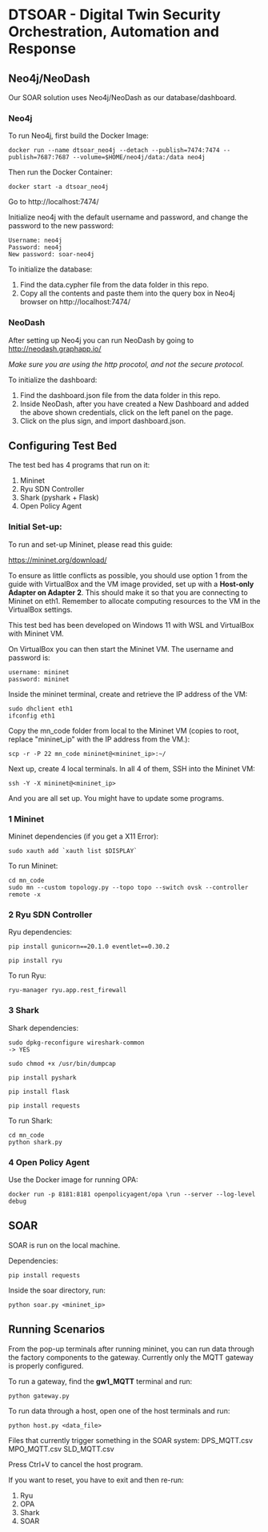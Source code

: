 # DTSOAR - Digital Twin Security Orchestration, Automation and Response

## Neo4j/NeoDash

Our SOAR solution uses Neo4j/NeoDash as our database/dashboard.

### Neo4j

To run Neo4j, first build the Docker Image:

```
docker run --name dtsoar_neo4j --detach --publish=7474:7474 --publish=7687:7687 --volume=$HOME/neo4j/data:/data neo4j
```

Then run the Docker Container:

```
docker start -a dtsoar_neo4j
```

Go to http://localhost:7474/

Initialize neo4j with the default username and password, and change the password to the new password:

```
Username: neo4j
Password: neo4j
New password: soar-neo4j
```

To initialize the database:

1. Find the data.cypher file from the data folder in this repo.
2. Copy all the contents and paste them into the query box in Neo4j browser on http://localhost:7474/

### NeoDash

After setting up Neo4j you can run NeoDash by going to http://neodash.graphapp.io/

*Make sure you are using the http procotol, and not the secure protocol.*

To initialize the dashboard:

1. Find the dashboard.json file from the data folder in this repo.
2. Inside NeoDash, after you have created a New Dashboard and added the above shown credentials, click on the left panel on the page.
3. Click on the plus sign, and import dashboard.json.



## Configuring Test Bed

The test bed has 4 programs that run on it:

1. Mininet
2. Ryu SDN Controller
3. Shark (pyshark + Flask)
4. Open Policy Agent

### Initial Set-up:

To run and set-up Mininet, please read this guide:

https://mininet.org/download/

To ensure as little conflicts as possible, you should use option 1 from the guide with VirtualBox and the VM image provided, set up with a **Host-only Adapter on Adapter 2**. This should make it so that you are connecting to Mininet on eth1. Remember to allocate computing resources to the VM in the VirtualBox settings.

This test bed has been developed on Windows 11 with WSL and VirtualBox with Mininet VM.

On VirtualBox you can then start the Mininet VM. The username and password is:

```
username: mininet
password: mininet
```

Inside the mininet terminal, create and retrieve the IP address of the VM:

```
sudo dhclient eth1
ifconfig eth1
```

Copy the mn_code folder from local to the Mininet VM (copies to root, replace "mininet_ip" with the IP address from the VM.):

```
scp -r -P 22 mn_code mininet@<mininet_ip>:~/
```

Next up, create 4 local terminals. In all 4 of them, SSH into the Mininet VM:

```
ssh -Y -X mininet@<mininet_ip>
```

And you are all set up. You might have to update some programs.

### 1 Mininet

Mininet dependencies (if you get a X11 Error):

```
sudo xauth add `xauth list $DISPLAY`
```

To run Mininet:

```
cd mn_code
sudo mn --custom topology.py --topo topo --switch ovsk --controller remote -x
```

### 2 Ryu SDN Controller

Ryu dependencies:

```
pip install gunicorn==20.1.0 eventlet==0.30.2
```

```
pip install ryu
```

To run Ryu:

```
ryu-manager ryu.app.rest_firewall
```

### 3 Shark

Shark dependencies:

```
sudo dpkg-reconfigure wireshark-common
-> YES
```

```
sudo chmod +x /usr/bin/dumpcap
```

```
pip install pyshark
```

```
pip install flask
```

```
pip install requests
```

To run Shark:

```
cd mn_code
python shark.py
```

### 4 Open Policy Agent

Use the Docker image for running OPA:

```
docker run -p 8181:8181 openpolicyagent/opa \run --server --log-level debug
```

## SOAR

SOAR is run on the local machine.

Dependencies:

```
pip install requests
```

Inside the soar directory, run:

```
python soar.py <mininet_ip>
```

## Running Scenarios

From the pop-up terminals after running mininet, you can run data through the factory components to the gateway. Currently only the MQTT gateway is properly configured.

To run a gateway, find the **gw1_MQTT** terminal and run:

```
python gateway.py
```

To run data through a host, open one of the host terminals and run:

```
python host.py <data_file>
```

Files that currently trigger something in the SOAR system:
DPS_MQTT.csv
MPO_MQTT.csv
SLD_MQTT.csv

Press Ctrl+V to cancel the host program.

If you want to reset, you have to exit and then re-run:

1. Ryu
2. OPA
3. Shark
4. SOAR